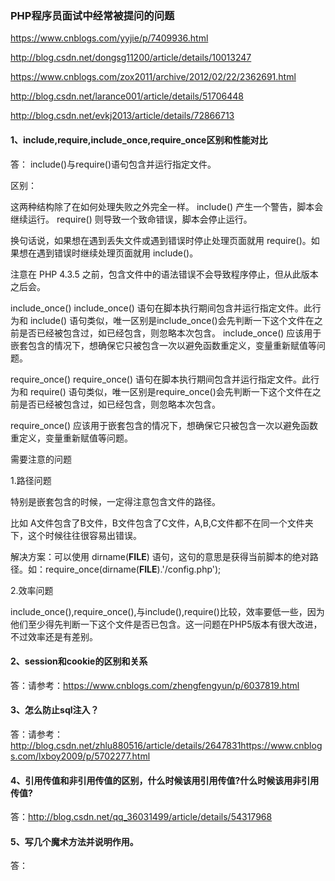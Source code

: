 ### PHP程序员面试中经常被提问的问题

https://www.cnblogs.com/yyjie/p/7409936.html

http://blog.csdn.net/dongsg11200/article/details/10013247

https://www.cnblogs.com/zox2011/archive/2012/02/22/2362691.html

http://blog.csdn.net/larance001/article/details/51706448

http://blog.csdn.net/evkj2013/article/details/72866713

#### 1、include,require,include_once,require_once区别和性能对比
答：
include()与require()语句包含并运行指定文件。

区别：

这两种结构除了在如何处理失败之外完全一样。
include() 产生一个警告，脚本会继续运行。
require() 则导致一个致命错误，脚本会停止运行。

换句话说，如果想在遇到丢失文件或遇到错误时停止处理页面就用 require()。如果想在遇到错误时继续处理页面就用 include()。

注意在 PHP 4.3.5 之前，包含文件中的语法错误不会导致程序停止，但从此版本之后会。


include_once()
include_once() 语句在脚本执行期间包含并运行指定文件。此行为和 include() 语句类似，唯一区别是include_once()会先判断一下这个文件在之前是否已经被包含过，如已经包含，则忽略本次包含。
include_once() 应该用于嵌套包含的情况下，想确保它只被包含一次以避免函数重定义，变量重新赋值等问题。

require_once()
require_once() 语句在脚本执行期间包含并运行指定文件。此行为和 require() 语句类似，唯一区别是require_once()会先判断一下这个文件在之前是否已经被包含过，如已经包含，则忽略本次包含。

require_once() 应该用于嵌套包含的情况下，想确保它只被包含一次以避免函数重定义，变量重新赋值等问题。


需要注意的问题

1.路径问题

特别是嵌套包含的时候，一定得注意包含文件的路径。

比如 A文件包含了B文件，B文件包含了C文件，A,B,C文件都不在同一个文件夹下，这个时候往往很容易出错误。

解决方案：可以使用 dirname(__FILE__) 语句，这句的意思是获得当前脚本的绝对路径。如：require_once(dirname(__FILE__).'/config.php');

2.效率问题

include_once(),require_once(),与include(),require()比较，效率要低一些，因为他们至少得先判断一下这个文件是否已包含。这一问题在PHP5版本有很大改进，不过效率还是有差别。

#### 2、session和cookie的区别和关系
答：请参考：https://www.cnblogs.com/zhengfengyun/p/6037819.html

#### 3、怎么防止sql注入？
答：请参考：http://blog.csdn.net/zhlu880516/article/details/2647831https://www.cnblogs.com/lxboy2009/p/5702277.html

#### 4、引用传值和非引用传值的区别，什么时候该用引用传值?什么时候该用非引用传值?
答：http://blog.csdn.net/qq_36031499/article/details/54317968

#### 5、写几个魔术方法并说明作用。
答：